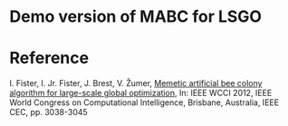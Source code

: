 # Demo version of MABC for LSGO

# Reference

I. Fister, I. Jr. Fister, J. Brest, V. Žumer, [Memetic artificial bee colony algorithm for large-scale global optimization](http://iztok-jr-fister.eu/static/publications/45.pdf), In: IEEE WCCI 2012, IEEE World Congress on Computational Intelligence, Brisbane, Australia, IEEE CEC, pp. 3038-3045
